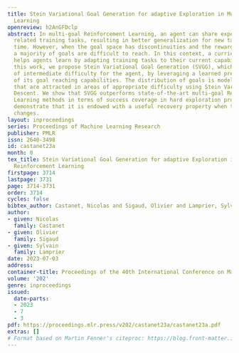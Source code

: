 ```yaml
---
title: Stein Variational Goal Generation for adaptive Exploration in Multi-Goal Reinforcement
  Learning
openreview: h2AnGFDclp
abstract: In multi-goal Reinforcement Learning, an agent can share experience between
  related training tasks, resulting in better generalization for new tasks at test
  time. However, when the goal space has discontinuities and the reward is sparse,
  a majority of goals are difficult to reach. In this context, a curriculum over goals
  helps agents learn by adapting training tasks to their current capabilities. In
  this work, we propose Stein Variational Goal Generation (SVGG), which samples goals
  of intermediate difficulty for the agent, by leveraging a learned predictive model
  of its goal reaching capabilities. The distribution of goals is modeled with particles
  that are attracted in areas of appropriate difficulty using Stein Variational Gradient
  Descent. We show that SVGG outperforms state-of-the-art multi-goal Reinforcement
  Learning methods in terms of success coverage in hard exploration problems, and
  demonstrate that it is endowed with a useful recovery property when the environment
  changes.
layout: inproceedings
series: Proceedings of Machine Learning Research
publisher: PMLR
issn: 2640-3498
id: castanet23a
month: 0
tex_title: Stein Variational Goal Generation for adaptive Exploration in Multi-Goal
  Reinforcement Learning
firstpage: 3714
lastpage: 3731
page: 3714-3731
order: 3714
cycles: false
bibtex_author: Castanet, Nicolas and Sigaud, Olivier and Lamprier, Sylvain
author:
- given: Nicolas
  family: Castanet
- given: Olivier
  family: Sigaud
- given: Sylvain
  family: Lamprier
date: 2023-07-03
address: 
container-title: Proceedings of the 40th International Conference on Machine Learning
volume: '202'
genre: inproceedings
issued:
  date-parts:
  - 2023
  - 7
  - 3
pdf: https://proceedings.mlr.press/v202/castanet23a/castanet23a.pdf
extras: []
# Format based on Martin Fenner's citeproc: https://blog.front-matter.io/posts/citeproc-yaml-for-bibliographies/
---
```

